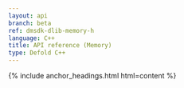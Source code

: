 ```yaml
---
layout: api
branch: beta
ref: dmsdk-dlib-memory-h
language: C++
title: API reference (Memory)
type: Defold C++
---
```

{% include anchor_headings.html html=content %}